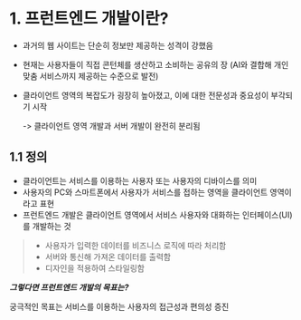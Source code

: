 # 1. 프런트엔드 개발이란?
- 과거의 웹 사이트는 단순히 정보만 제공하는 성격이 강했음
- 현재는 사용자들이 직접 콘턴체를 생산하고 소비하는 공유의 장 (AI와 결합해 개인 맞춤 서비스까지 제공하는 수준으로 발전)
- 클라이언트 영역의 복잡도가 굉장히 높아졌고, 이에 대한 전문성과 중요성이 부각되기 시작

  -> 클라이언트 영역 개발과 서버 개발이 완전히 분리됨
  
## 1.1 정의
- 클라이언트는 서비스를 이용하는 사용자 또는 사용자의 디바이스를 의미
- 사용자의 PC와 스마트폰에서 사용자가 서비스를 접하는 영역을 클라이언트 영역이라고 표현
- 프런트엔드 개발은 클라이언트 영역에서 서비스 사용자와 대화하는 인터페이스(UI)를 개발하는 것

> - 사용자가 입력한 데이터를 비즈니스 로직에 따라 처리함
> - 서버와 통신해 가져온 데이터를 출력함
> - 디자인을 적용하여 스타일링함

***그렇다면 프런트엔드 개발의 목표는?***

궁극적인 목표는 서비스를 이용하는 사용자의 접근성과 편의성 증진
